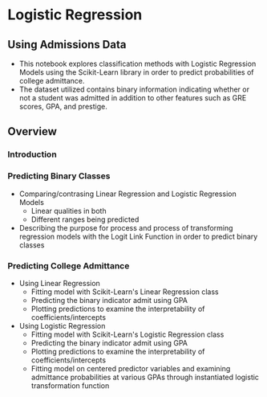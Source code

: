# Logistic Regression
## Using Admissions Data 
* This notebook explores classification methods with Logistic Regression Models using the Scikit-Learn library in order to predict probabilities of college admittance.
* The dataset utilized contains binary information indicating whether or not a student was admitted in addition to other features such as GRE scores, GPA, and prestige.

## Overview

### Introduction

### Predicting Binary Classes
- Comparing/contrasing Linear Regression and Logistic Regression Models
  - Linear qualities in both
  - Different ranges being predicted 
- Describing the purpose for process and process of transforming regression models with the Logit Link Function in order to predict binary classes 

### Predicting College Admittance
- Using Linear Regression
  - Fitting model with Scikit-Learn's Linear Regression class
  - Predicting the binary indicator admit using GPA
  - Plotting predictions to examine the interpretability of coefficients/intercepts 
- Using Logistic Regression
  - Fitting model with Scikit-Learn's Logistic Regression class
  - Predicting the binary indicator admit using GPA
  - Plotting predictions to examine the interpretability of coefficients/intercepts 
  - Fitting model on centered predictor variables and examining admittance probabilities at various GPAs through instantiated logistic transformation function 
